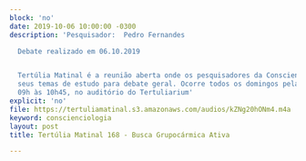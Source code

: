 ```yaml
---
block: 'no'
date: 2019-10-06 10:00:00 -0300
description: 'Pesquisador:  Pedro Fernandes

  Debate realizado em 06.10.2019


  Tertúlia Matinal é a reunião aberta onde os pesquisadores da Conscienciologia apresentam
  seus temas de estudo para debate geral. Ocorre todos os domingos pela manhã, das
  09h às 10h45, no auditório do Tertuliarium'
explicit: 'no'
file: https://tertuliamatinal.s3.amazonaws.com/audios/kZNg20hONm4.m4a
keyword: conscienciologia
layout: post
title: Tertúlia Matinal 168 - Busca Grupocármica Ativa

---
```

